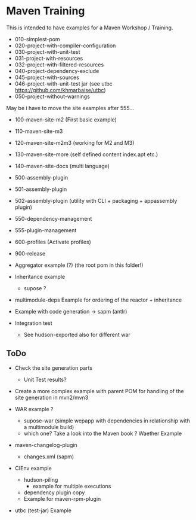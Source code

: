 Maven Training
==============

This is intended to have examples for a Maven Workshop / Training.

* 010-simplest-pom
* 020-project-with-compiler-configuration
* 030-project-with-unit-test
* 031-project-with-resources
* 032-project-with-filtered-resources
* 040-project-dependency-exclude
* 045-project-with-sources
* 046-project-with-unit-test jar (see utbc https://github.com/khmarbaise/utbc)
* 050-project-without-warnings

May be i have to move the site examples after 555...

* 100-maven-site-m2 (First basic example)
* 110-maven-site-m3 
* 120-maven-site-m2m3 (working for M2 and M3)
* 130-maven-site-more (self defined content index.apt etc.)
* 140-maven-site-docs (multi language)

* 500-assembly-plugin
* 501-assembly-plugin
* 502-assembly-plugin (utility with CLI + packaging + appassembly plugin)

* 550-dependency-management
* 555-plugin-management

* 600-profiles (Activate profiles)

* 900-release

* Aggregator example (?) (the root pom in this folder!)

* Inheritance example
  - supose ?

* multimodule-deps
  Example for ordering of the reactor + inheritance

* Example with code generation
  -> sapm (antlr)

* Integration test
  - See hudson-exported also for different <type>war</type>

ToDo
----
* Check the site generation parts
  - Unit Test results?

* Create a more complex example with parent POM for 
  handling of the site generation in mvn2/mvn3


* WAR example ?
  -  supose-war (simple wepapp with dependencies in relationship with a multimodule build)
  -  which one? Take a look into the Maven book ? Waether Example

* maven-changelog-plugin
  - changes.xml  (sapm)

* CIEnv example
  - hudson-piling
    - example for multiple executions
  - dependency plugin copy
  - Example for maven-rpm-plugin

* utbc (test-jar) Example

